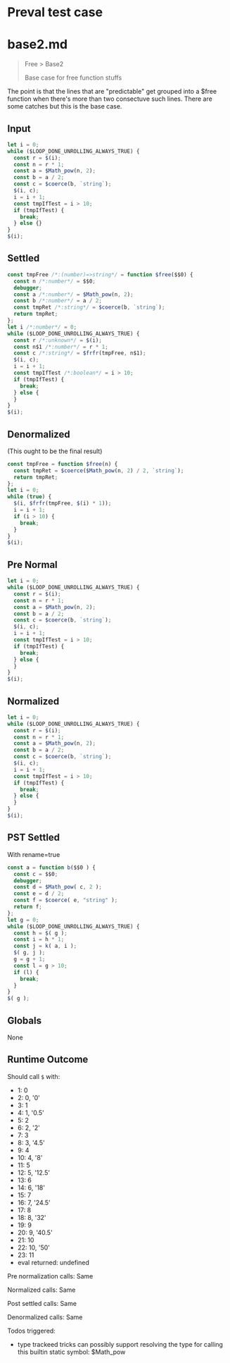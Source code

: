 # Preval test case

# base2.md

> Free > Base2
>
> Base case for free function stuffs

The point is that the lines that are "predictable" get grouped into a $free function when there's more than two consectuve such lines.
There are some catches but this is the base case.

## Input

`````js filename=intro
let i = 0;
while ($LOOP_DONE_UNROLLING_ALWAYS_TRUE) {
  const r = $(i);
  const n = r * 1;
  const a = $Math_pow(n, 2);
  const b = a / 2;
  const c = $coerce(b, `string`);
  $(i, c);
  i = i + 1;
  const tmpIfTest = i > 10;
  if (tmpIfTest) {
    break;
  } else {}
}
$(i);
`````

## Settled


`````js filename=intro
const tmpFree /*:(number)=>string*/ = function $free($$0) {
  const n /*:number*/ = $$0;
  debugger;
  const a /*:number*/ = $Math_pow(n, 2);
  const b /*:number*/ = a / 2;
  const tmpRet /*:string*/ = $coerce(b, `string`);
  return tmpRet;
};
let i /*:number*/ = 0;
while ($LOOP_DONE_UNROLLING_ALWAYS_TRUE) {
  const r /*:unknown*/ = $(i);
  const n$1 /*:number*/ = r * 1;
  const c /*:string*/ = $frfr(tmpFree, n$1);
  $(i, c);
  i = i + 1;
  const tmpIfTest /*:boolean*/ = i > 10;
  if (tmpIfTest) {
    break;
  } else {
  }
}
$(i);
`````

## Denormalized
(This ought to be the final result)

`````js filename=intro
const tmpFree = function $free(n) {
  const tmpRet = $coerce($Math_pow(n, 2) / 2, `string`);
  return tmpRet;
};
let i = 0;
while (true) {
  $(i, $frfr(tmpFree, $(i) * 1));
  i = i + 1;
  if (i > 10) {
    break;
  }
}
$(i);
`````

## Pre Normal


`````js filename=intro
let i = 0;
while ($LOOP_DONE_UNROLLING_ALWAYS_TRUE) {
  const r = $(i);
  const n = r * 1;
  const a = $Math_pow(n, 2);
  const b = a / 2;
  const c = $coerce(b, `string`);
  $(i, c);
  i = i + 1;
  const tmpIfTest = i > 10;
  if (tmpIfTest) {
    break;
  } else {
  }
}
$(i);
`````

## Normalized


`````js filename=intro
let i = 0;
while ($LOOP_DONE_UNROLLING_ALWAYS_TRUE) {
  const r = $(i);
  const n = r * 1;
  const a = $Math_pow(n, 2);
  const b = a / 2;
  const c = $coerce(b, `string`);
  $(i, c);
  i = i + 1;
  const tmpIfTest = i > 10;
  if (tmpIfTest) {
    break;
  } else {
  }
}
$(i);
`````

## PST Settled
With rename=true

`````js filename=intro
const a = function b($$0 ) {
  const c = $$0;
  debugger;
  const d = $Math_pow( c, 2 );
  const e = d / 2;
  const f = $coerce( e, "string" );
  return f;
};
let g = 0;
while ($LOOP_DONE_UNROLLING_ALWAYS_TRUE) {
  const h = $( g );
  const i = h * 1;
  const j = k( a, i );
  $( g, j );
  g = g + 1;
  const l = g > 10;
  if (l) {
    break;
  }
}
$( g );
`````

## Globals

None

## Runtime Outcome

Should call `$` with:
 - 1: 0
 - 2: 0, '0'
 - 3: 1
 - 4: 1, '0.5'
 - 5: 2
 - 6: 2, '2'
 - 7: 3
 - 8: 3, '4.5'
 - 9: 4
 - 10: 4, '8'
 - 11: 5
 - 12: 5, '12.5'
 - 13: 6
 - 14: 6, '18'
 - 15: 7
 - 16: 7, '24.5'
 - 17: 8
 - 18: 8, '32'
 - 19: 9
 - 20: 9, '40.5'
 - 21: 10
 - 22: 10, '50'
 - 23: 11
 - eval returned: undefined

Pre normalization calls: Same

Normalized calls: Same

Post settled calls: Same

Denormalized calls: Same

Todos triggered:
- type trackeed tricks can possibly support resolving the type for calling this builtin static symbol: $Math_pow
